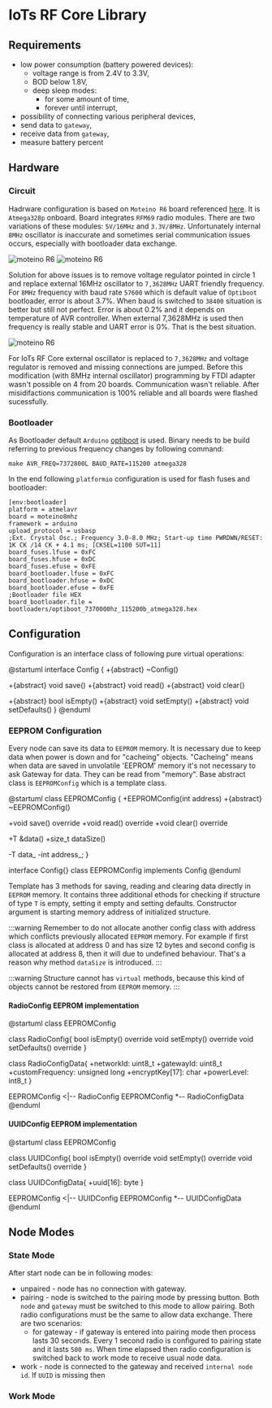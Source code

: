 # IoTs RF Core Library

## Requirements

- low power consumption (battery powered devices):
  - voltage range is from 2.4V to 3.3V,
  - BOD below 1.8V,
  - deep sleep modes: 
    - for some amount of time,
    - forever until interrupt,
- possibility of connecting various peripheral devices,
- send data to `gateway`,
- receive data from `gateway`,
- measure battery percent


## Hardware

### Circuit

Hadrware configuration is based on `Moteino R6` board referenced [here](https://lowpowerlab.com/shop/product/99). It is `Atmega328p` onboard. Board integrates `RFM69` radio modules. There are two variations of these modules: `5V/16MHz` and `3.3V/8MHz`. Unfortunately internal `8MHz` oscillator is inaccurate and sometimes serial communication issues occurs, especially with bootloader data exchange.

![moteino R6](./hardware/iots-rf-core/MoteinoR6_front.jpg)
![moteino R6](./hardware/iots-rf-core/MoteinoR6_Schematic.png)


Solution for above issues is to remove voltage regulator pointed in circle 1 and replace external 16MHz oscillator to `7,3628MHz` UART friendly frequency. For `8MHz` frequency with baud rate `57600` which is default value of `Optiboot` bootloader, error is about 3.7%. When baud is switched to `38400` situation is better but still not perfect. Error is about 0.2% and it depends on temperature of AVR controller. When external 7,3628MHz is used then frequency is really stable and UART error is 0%. That is the best situation.

![moteino R6](./hardware/iots-rf-core/avr_uart_freq.png)

For IoTs RF Core external oscillator is replaced to `7,3628MHz` and voltage regulator is removed and missing connections are jumped. Before this modification (with 8MHz internal oscillator) programming by FTDI adapter wasn't possible on 4 from 20 boards. Communication wasn't reliable. After misidifactions communication is 100% reliable and all boards were flashed sucessfully.

### Bootloader

As Bootloader default `Arduino` [optiboot](https://github.com/Optiboot/optiboot) is used. Binary needs to be build referring to previous frequency changes by following command:

```
make AVR_FREQ=7372800L BAUD_RATE=115200 atmega328
```

In the end following `platformio` configuration is used for flash fuses and bootloader:

```
[env:bootloader]
platform = atmelavr
board = moteino8mhz
framework = arduino
upload_protocol = usbasp
;Ext. Crystal Osc.; Frequency 3.0-8.0 MHz; Start-up time PWRDWN/RESET: 1K CK /14 CK + 4.1 ms; [CKSEL=1100 SUT=11] 
board_fuses.lfuse = 0xFC
board_fuses.hfuse = 0xDC
board_fuses.efuse = 0xFE
board_bootloader.lfuse = 0xFC
board_bootloader.hfuse = 0xDC
board_bootloader.efuse = 0xFE
;Bootloader file HEX
board_bootloader.file = bootloaders/optiboot_7370000hz_115200b_atmega328.hex
```

## Configuration

Configuration is an interface class of following pure virtual operations:

@startuml
interface Config {
  +{abstract} ~Config()

  +{abstract} void save()
  +{abstract} void read()
  +{abstract} void clear()

  +{abstract} bool isEmpty()
  +{abstract} void setEmpty()
  +{abstract} void setDefaults()
}
@enduml

### EEPROM Configuration

Every node can save its data to `EEPROM` memory. It is necessary due to keep data when power is down and for "cacheing" objects. "Cacheing" means when data are saved in unvolatile 'EEPROM' memory it's not necessary to ask Gateway for data. They can be read from "memory". Base abstract class is `EEPROMConfig` which is a template class.

@startuml
class EEPROMConfig<T> {
  +EEPROMConfig(int address)
  +{abstract} ~EEPROMConfig()

  +void save() override
  +void read() override
  +void clear() override

  +T &data()
  +size_t dataSize()

  -T data_
  -int address_;
}

interface Config{}
class EEPROMConfig<T> implements Config
@enduml

Template has 3 methods for saving, reading and clearing data directly in `EEPROM` memory. It contains three additional ethods for checking if structure of type `T` is empty, setting it empty and setting defaults. Constructor argument is starting memory address of initialized structure.

:::warning
Remember to do not allocate another config class with address which conflicts previously allocated `EEPROM` memory. For example if first class is allocated at address 0 and has size 12 bytes and second config is allocated at address 8, then it will due to undefined behaviour. That's a reason why method `dataSize` is introduced.
:::

:::warning
Structure cannot has `virtual` methods, because this kind of objects cannot be restored from `EEPROM` memory.
:::


#### RadioConfig EEPROM implementation

@startuml
class EEPROMConfig<RadioConfigData>

class RadioConfig{
  bool isEmpty() override
  void setEmpty() override
  void setDefaults() override
}

class RadioConfigData{
    +networkId: uint8_t
    +gatewayId: uint8_t
    +customFrequency: unsigned long
    +encryptKey[17]: char
    +powerLevel: int8_t
}

EEPROMConfig <|-- RadioConfig
EEPROMConfig *-- RadioConfigData
@enduml

#### UUIDConfig EEPROM implementation

@startuml
class EEPROMConfig<UUIDConfigData>

class UUIDConfig{
  bool isEmpty() override
  void setEmpty() override
  void setDefaults() override
}

class UUIDConfigData{
  +uuid[16]: byte
}

EEPROMConfig <|-- UUIDConfig
EEPROMConfig *-- UUIDConfigData
@enduml

## Node Modes

### State Mode

After start node can be in following modes:
- unpaired - node has no connection with gateway. 
- pairing - node is switched to the pairing mode by pressing button. Both `node` and `gateway` must be switched to this mode to allow pairing. Both radio configurations must be the same to allow data exchange. There are two scenarios:
  - for gateway - if gateway is entered into pairing mode then process lasts 30 seconds. Every 1 second radio is configured to pairing state and it lasts `500 ms`. When time elapsed then radio configuration is switched back to work mode to receive usual node data.
- work - node is connected to the gateway and received `internal node id`. If `UUID` is missing then 

### Work Mode